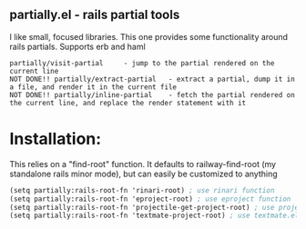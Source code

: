 ## partially.el - rails partial tools


I like small, focused libraries. This one provides some functionality
around rails partials. Supports erb and haml

```
partially/visit-partial     - jump to the partial rendered on the current line
NOT DONE!! partially/extract-partial   - extract a partial, dump it in a file, and render it in the current file
NOT DONE!! partially/inline-partial    - fetch the partial rendered on the current line, and replace the render statement with it
```

# Installation:

This relies on a "find-root" function. It defaults to railway-find-root (my standalone rails minor mode),
but can easily be customized to anything

```scheme
(setq partially:rails-root-fn 'rinari-root) ; use rinari function
(setq partially:rails-root-fn 'eproject-root) ; use eproject function
(setq partially:rails-root-fn 'projectile-get-project-root) ; use projectile function
(setq partially:rails-root-fn 'textmate-project-root) ; use textmate.el function
```